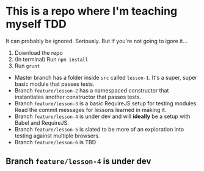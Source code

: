 # This is a repo where I'm teaching myself TDD

It can probably be ignored. Seriously. But if you're not going to igore it...

1. Download the repo
2. (In terminal) Run `npm install`
3. Run `grunt`

- Master branch has a folder inside `src` called `lesson-1`. It's a super, super basic module that passes tests.
- Branch `feature/lesson-2` has a namespaced constructor that instantiates another constructor that passes tests.
- Branch `feature/lesson-3` is a basic RequireJS setup for testing modules. Read the commit messages for lessons learned in making it.
- Branch `feature/lesson-4` is under dev and will **ideally** be a setup with Babel and RequireJS.
- Branch `feature/lesson-5` is slated to be more of an exploration into testing against multiple browsers.
- Branch `feature/lesson-6` is TBD

## Branch `feature/lesson-4` is under dev

